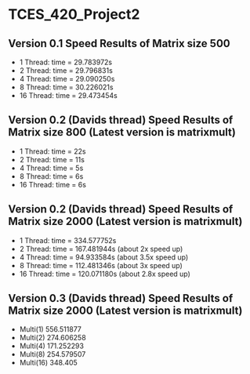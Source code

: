 # TCES_420_Project2

## Version 0.1 Speed Results of Matrix size 500
* 1 Thread: time = 29.783972s
* 2 Thread: time = 29.796831s
* 4 Thread: time = 29.090250s
* 8 Thread: time = 30.226021s
* 16 Thread: time = 29.473454s

## Version 0.2 (Davids thread) Speed Results of Matrix size 800 (Latest version is matrixmult)
* 1 Thread: time = 22s
* 2 Thread: time = 11s
* 4 Thread: time = 5s
* 8 Thread: time = 6s
* 16 Thread: time = 6s

## Version 0.2 (Davids thread) Speed Results of Matrix size 2000 (Latest version is matrixmult)
* 1 Thread: time = 334.577752s
* 2 Thread: time = 167.481944s (about 2x speed up)
* 4 Thread: time = 94.933584s  (about 3.5x speed up)
* 8 Thread: time = 112.481346s (about 3x speed up)
* 16 Thread: time = 120.071180s (about 2.8x speed up)

## Version 0.3 (Davids thread) Speed Results of Matrix size 2000 (Latest version is matrixmult)

* Multi(1) 556.511877
* Multi(2) 274.606258
* Multi(4) 171.252293
* Multi(8) 254.579507
* Multi(16) 348.405

